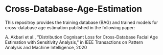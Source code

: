 # Cross-Database-Age-Estimation

This repositroy provides the training database (BAG) and trained models for cross-database age estimation published in the following paper:

A. Akbari et al., "Distribution Cognisant Loss for Cross-Database Facial Age Estimation with Sensitivity Analysis," in IEEE Transactions on Pattern Analysis and Machine Intelligence, 2020
